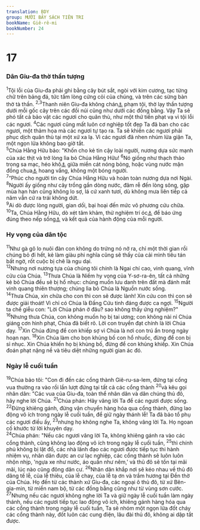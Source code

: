 ```yaml
---
translation: BDY
group: MƯỜI BẢY SÁCH TIÊN TRI
bookName: Giê-rê-mi 
bookNumber: 24
---
```


<div class="title"><h1>17</h1><h3>Dân Giu-đa thờ thần tượng</h3></div>
<span class="verse gie_17_1"><sup>1</sup>Tội lỗi của Giu-đa phải ghi bằng cây bút sắt, ngòi với kim cương, tạc từng chữ trên bảng đá, tức tấm lòng cứng cỏi của chúng, và trên các sừng bàn thờ tà thần. </span>
<span class="verse gie_17_2 gie_17_3"><sup>2,3</sup>Thanh niên Giu-đa không chán<a href="#" data-toggle="tooltip" data-placement="bottom" title="Nt quên">⚓</a> phạm tội, thờ lạy thần tượng dưới mỗi gốc cây trên các đồi núi cũng như dưới các đồng bằng. Vậy Ta sẽ phó tất cả bảo vật các ngươi cho quân thù, như một thứ tiền phạt vạ vì tội lỗi các ngươi. </span>
<span class="verse gie_17_4"><sup>4</sup>Các ngươi cũng mất luôn cơ nghiệp tốt đẹp Ta đã ban cho các ngươi, một thảm họa mà các ngươi tự tạo ra. Ta sẽ khiến các ngươi phải phục dịch quân thù tại một xứ xa lạ. Vì các ngươi đã nhen nhúm lửa giận Ta, một ngọn lửa không bao giờ tắt.<br/></span>
<span class="verse gie_17_5"><sup>5</sup>Chúa Hằng Hữu bảo: &#34;Khốn cho kẻ tin cậy loài người, nương dựa sức mạnh của xác thịt và trở lòng lìa bỏ Chúa Hằng Hữu! </span>
<span class="verse gie_17_6"><sup>6</sup>Nó giống như thạch thảo trong sa mạc, héo khô<a href="#" data-toggle="tooltip" data-placement="bottom" title="Nt không thấy phúc đến">⚓</a> giữa miền cát nóng bỏng, hoặc vùng nước mặn đồng chua<a href="#" data-toggle="tooltip" data-placement="bottom" title="Nt đất muối">⚓</a> hoang vắng, không một bóng người.<br/></span>
<span class="verse gie_17_7"><sup>7</sup>“Phúc cho người tin cậy Chúa Hằng Hữu và hoàn toàn nương dựa nơi Ngài. </span>
<span class="verse gie_17_8"><sup>8</sup>Người ấy giống như cây trồng gần dòng nước, đâm rễ đến lòng sông, gặp mùa hạn hán cũng không lo sợ, lá cứ xanh tươi, dù không mưa liên tiếp cả năm vẫn cứ ra trái không dứt.<br/></span>
<span class="verse gie_17_9"><sup>9</sup>Ai dò được lòng người, gian dối, bại hoại đến mức vô phương cứu chữa.<br/></span>
<span class="verse gie_17_10"><sup>10</sup>Ta, Chúa Hằng Hữu, dò xét tâm khảm, thử nghiệm trí óc<a href="#" data-toggle="tooltip" data-placement="bottom" title="Ctd tâm can">⚓</a> để báo ứng đúng theo nếp sống<a href="#" data-toggle="tooltip" data-placement="bottom" title="Nt đường đi">⚓</a> và kết quả của hành động của mỗi người.</span>
<div class="title"><h3>Hy vọng của dân tộc</h3></div>
<span class="verse gie_17_11"><sup>11</sup>Như gà gô lo nuôi đàn con không do trứng nó nở ra, chỉ một thời gian rồi chúng bỏ đi hết, kẻ làm giàu phi nghĩa cũng sẽ thấy của cải mình tiêu tán bất ngờ, rốt cuộc bị chê là ngu dại.<br/></span>
<span class="verse gie_17_12"><sup>12</sup>Nhưng nơi nương tựa của chúng tôi chính là Ngai chí cao, vinh quang, vĩnh cửu của Chúa. </span>
<span class="verse gie_17_13"><sup>13</sup>Thưa Chúa là Niềm hy vọng của Y-sơ-ra-ên, tất cả những kẻ bỏ Chúa đều sẽ bị hổ nhục: chúng muốn lưu danh trên đất mà đánh mất vinh quang thiên thượng; chúng lìa bỏ Chúa là Nguồn nước sống.<br/></span>
<span class="verse gie_17_14"><sup>14</sup>Thưa Chúa, xin chữa cho con thì con sẽ được lành! Xin cứu con thì con sẽ được giải thoát! Vì chỉ có Chúa là Đấng Cứu tinh đáng được ca ngợi. </span>
<span class="verse gie_17_15"><sup>15</sup>Người ta chế giễu con: &#34;Lời Chúa phán ở đâu? sao không thấy ứng nghiệm?&#34; </span>
<span class="verse gie_17_16"><sup>16</sup>Nhưng thưa Chúa, con không muốn họ bị tai ương; con không nài nỉ Chúa giáng cơn hình phạt, Chúa đã biết rõ. Lời con truyền đạt chính là lời Chúa dạy. </span>
<span class="verse gie_17_17"><sup>17</sup>Xin Chúa đừng để con khiếp sợ vì Chúa là nơi con trú ẩn trong ngày hoạn nạn. </span>
<span class="verse gie_17_18"><sup>18</sup>Xin Chúa làm cho bọn khủng bố con hổ nhuốc, đừng để con bị sỉ nhục. Xin Chúa khiến họ bị khủng bố, đừng để con khủng khiếp. Xin Chúa đoán phạt nặng nề và tiêu diệt những người gian ác đó.</span>
<div class="title"><h3>Ngày lễ cuối tuần</h3></div>
<span class="verse gie_17_19"><sup>19</sup>Chúa bảo tôi: &#34;Con đi đến các cổng thành Giê-ru-sa-lem, đứng tại cổng vua thường ra vào rồi lần lượt đứng tại tất cả các cổng thành </span>
<span class="verse gie_17_20"><sup>20</sup>và kêu gọi nhân dân: &#34;Các vua của Giu-đa, toàn thể nhân dân và dân chúng thủ đô, hãy nghe lời Chúa. </span>
<span class="verse gie_17_21"><sup>21</sup>Chúa phán: Hãy vâng lời Ta để các ngươi được sống. </span>
<span class="verse gie_17_22"><sup>22</sup>Đừng khiêng gánh, đừng vận chuyển hàng hóa qua cổng thành, đừng lao động vô ích trong ngày lễ cuối tuần, để giữ ngày thánh lễ! Ta đã bảo tổ phụ các ngươi điều ấy, </span>
<span class="verse gie_17_23"><sup>23</sup>nhưng họ không nghe Ta, không vâng lời Ta. Họ ngoan cố khước từ lời khuyên dạy.<br/></span>
<span class="verse gie_17_24"><sup>24</sup>Chúa phán: &#34;Nếu các ngươi vâng lời Ta, không khiêng gánh ra vào các cổng thành, cũng không lao động vô ích trong ngày lễ cuối tuần, </span>
<span class="verse gie_17_25"><sup>25</sup>thì chính phủ không bị lật đổ, các nhà lãnh đạo các ngươi được tiếp tục thi hành nhiệm vụ, nhân dân được an cư lạc nghiệp, các cổng thành sẽ luôn luôn nhộn nhịp, &#39;ngựa xe như nước, áo quần như nêm,&#39; và thủ đô sẽ tồn tại mãi mãi, lúc nào cũng đông dân cư. </span>
<span class="verse gie_17_26"><sup>26</sup>Nhân dân khắp nơi sẽ kéo nhau về thủ đô dâng tế lễ, của lễ thiêu, của lễ chay, của lễ tạ ơn và trầm hương tại Đền thờ của Chúa. Họ đến từ các thành xứ Giu-đa, các ngoại ô thủ đô, từ xứ Bên-gia-min, từ miền nam bộ, từ các đồng bằng cũng như từ vùng sơn cước. </span>
<span class="verse gie_17_27"><sup>27</sup>Nhưng nếu các ngươi không nghe lời Ta và giữ ngày lễ cuối tuần làm ngày thánh, nếu các ngươi tiếp tục lao động vô ích, khiêng gánh hàng hóa qua các cổng thành trong ngày lễ cuối tuần, Ta sẽ nhóm một ngọn lửa đốt cháy các cổng thành này, đốt luôn các cung điện, lâu đài thủ đô, không ai dập tắt được.</span>
